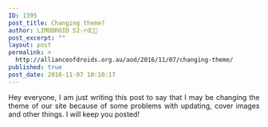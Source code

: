 ```yaml
---
ID: 1395
post_title: Changing theme?
author: LIMODROID S2-rd🔭🔬
post_excerpt: ""
layout: post
permalink: >
  http://allianceofdroids.org.au/aod/2016/11/07/changing-theme/
published: true
post_date: 2016-11-07 10:10:17
---
```

<p style="text-align: justify;">Hey everyone, I am just writing this post to say that I may be changing the theme of our site because of some problems with updating, cover images and other things. I will keep you posted!</p>